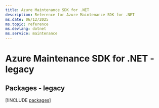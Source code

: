 ```yaml
---
title: Azure Maintenance SDK for .NET
description: Reference for Azure Maintenance SDK for .NET
ms.date: 06/12/2025
ms.topic: reference
ms.devlang: dotnet
ms.service: maintenance
---
```

# Azure Maintenance SDK for .NET - legacy
## Packages - legacy
[!INCLUDE [packages](maintenance-index.md)]